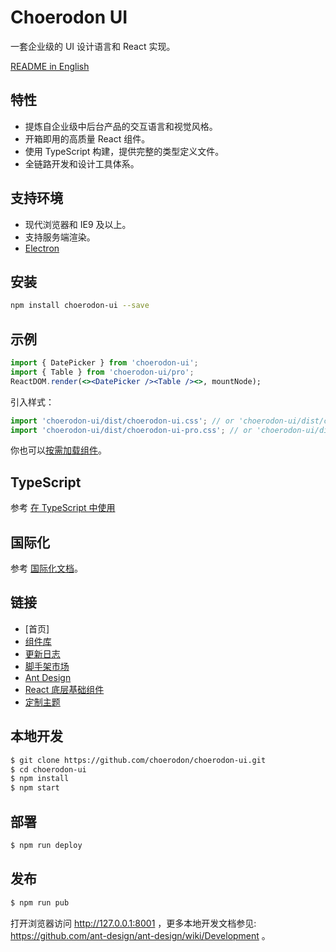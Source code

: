 # Choerodon UI

一套企业级的 UI 设计语言和 React 实现。

[README in English](README.md)

## 特性

- 提炼自企业级中后台产品的交互语言和视觉风格。
- 开箱即用的高质量 React 组件。
- 使用 TypeScript 构建，提供完整的类型定义文件。
- 全链路开发和设计工具体系。

## 支持环境

- 现代浏览器和 IE9 及以上。
- 支持服务端渲染。
- [Electron](http://electron.atom.io/)

## 安装

```bash
npm install choerodon-ui --save
```

## 示例

```jsx
import { DatePicker } from 'choerodon-ui';
import { Table } from 'choerodon-ui/pro';
ReactDOM.render(<><DatePicker /><Table /><>, mountNode);
```

引入样式：

```jsx
import 'choerodon-ui/dist/choerodon-ui.css'; // or 'choerodon-ui/dist/choerodon-ui.less'
import 'choerodon-ui/dist/choerodon-ui-pro.css'; // or 'choerodon-ui/dist/choerodon-ui-pro.less'
```

你也可以[按需加载组件](http://ant-design.gitee.io/docs/react/getting-started-cn#按需加载)。

## TypeScript

参考 [在 TypeScript 中使用](http://ant-design.gitee.io/docs/react/use-in-typescript-cn)

## 国际化

参考 [国际化文档](http://ant-design.gitee.io/docs/react/i18n)。

## 链接

- [首页]
- [组件库](https://choerodon.github.io/choerodon-ui/docs/react/introduce-cn)
- [更新日志](CHANGELOG.en-US.md)
- [脚手架市场](http://scaffold.ant.design)
- [Ant Design](http://ant-design.gitee.io)
- [React 底层基础组件](http://react-component.github.io/)
- [定制主题](https://choerodon.github.io/choerodon-ui/docs/react/customize-theme-cn)

## 本地开发

```bash
$ git clone https://github.com/choerodon/choerodon-ui.git
$ cd choerodon-ui
$ npm install
$ npm start
```

## 部署

```bash
$ npm run deploy
```

## 发布

```bash
$ npm run pub
```

打开浏览器访问 http://127.0.0.1:8001 ，更多本地开发文档参见: https://github.com/ant-design/ant-design/wiki/Development 。
